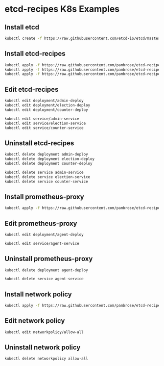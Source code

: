 # etcd-recipes K8s Examples

## Install etcd
```bash
kubectl create -f https://raw.githubusercontent.com/etcd-io/etcd/master/hack/kubernetes-deploy/etcd.yml
```

## Install etcd-recipes 
```bash
kubectl apply -f https://raw.githubusercontent.com/pambrose/etcd-recipes-k8s-demo/master/yaml/create-admin.yaml
kubectl apply -f https://raw.githubusercontent.com/pambrose/etcd-recipes-k8s-demo/master/yaml/create-election.yaml
kubectl apply -f https://raw.githubusercontent.com/pambrose/etcd-recipes-k8s-demo/master/yaml/create-counter.yaml
```

## Edit etcd-recipes 
```bash
kubectl edit deployment/admin-deploy 
kubectl edit deployment/election-deploy
kubectl edit deployment/counter-deploy

kubectl edit service/admin-service 
kubectl edit service/election-service
kubectl edit service/counter-service
```

## Uninstall etcd-recipes 
```bash
kubectl delete deployment admin-deploy
kubectl delete deployment election-deploy
kubectl delete deployment counter-deploy

kubectl delete service admin-service
kubectl delete service election-service
kubectl delete service counter-service
```

## Install prometheus-proxy 
```bash
kubectl apply -f https://raw.githubusercontent.com/pambrose/etcd-recipes-k8s-demo/1.0.22/yaml/create-prometheus-agent.yaml
```
## Edit prometheus-proxy 
```bash
kubectl edit deployment/agent-deploy 

kubectl edit service/agent-service 
```

## Uninstall prometheus-proxy 
```bash
kubectl delete deployment agent-deploy

kubectl delete service agent-service
```

## Install network policy 
```bash
kubectl apply -f https://raw.githubusercontent.com/pambrose/etcd-recipes-k8s-demo/1.0.22/yaml/allow-all-egress.yaml
```
## Edit network policy 
```bash
kubectl edit networkpolicy/allow-all 
```

## Uninstall network policy 
```bash
kubectl delete networkpolicy allow-all
```